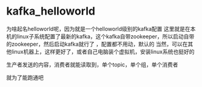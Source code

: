 # kafka_helloworld

为啥起名helloworld呢，因为就是一个helloworld级别的kafka配置
这里就是在本机的linux子系统配置了最新的kafka，这个kafka自带zookeeper，所以启动自带的zookeeper，然后启动kafka就行了 ，配置都不用动，默认的
当然，可以在其他linux机器上，这样更好了，或者自己电脑装个虚拟机，安装linux系统也挺好的

生产者发送的内容，消费者就能读取到，单个topic，单个组，单个消费者

就为了能跑通吧
